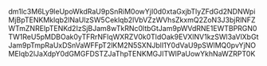 dm1lc3M6Ly9leUpoWkdRaU9pSnRiM0owYjI0d0xtaGxjbTlyZFdGd2NDNWpiMjBpTENKMklqb2lNaUlzSW5Ceklqb2lVbVZzWVhsZkxmQ2ZoN3J3bjRlNFZWTmZNRElpTENKd2IzSjBJam8wTkRNc0ltbGtJam9pWVdRNE1EWTBPRGN0TW1ReU5pMDBOak0yTFRrNFlqWXRZV0k0TldOak9EVXlNV1kzSWl3aVlXbGtJam9pTmpRaUxDSnVaWFFpT2lKM2N5SXNJblI1Y0dVaU9pSWlMQ0pvYjNOMElqb2lJaXdpY0dGMGFDSTZJaThpTENKMGJITWlPaUowYkhNaWZRPT0K